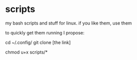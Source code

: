 # scripts
my bash scripts and stuff for linux.
if you like them, use them

to quickly get them running I propose:

cd ~/.config/
git clone [the link]

chmod u+x scripts/*
